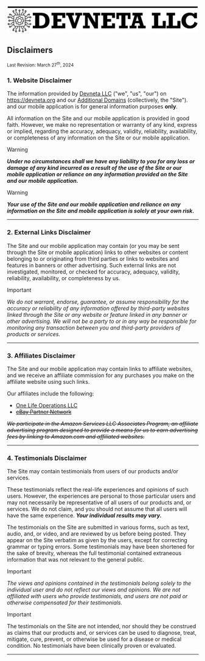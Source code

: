 ![Devneta LLC Banner](/main/assets/png/blackbanner.png)


## Disclaimers
<small>Last Revision: March 27<sup>th</sup>, 2024</small> <br />


### 1. Website Disclaimer

The information provided by [Devneta LLC](https://github.com/DevnetaLLC) ("we", "us", "our") on https://devneta.org and our [Additional Domains](/main/policy/consumer/acceptable-use.md#additional-domains) (collectively, the "Site"). and our mobile application is for general information purposes **only**. <br />

All information on the Site and our mobile application is provided in good faith. However, we make no representation or warranty of any kind, express or implied, regarding the accuracy, adequacy, validity, reliability, availability, or completeness of any information on the Site or our mobile application. <br />

> [!WARNING]
> **_Under no circumstances shall we have any liability to you for any loss or damage of any kind incurred as a result of the use of the Site or our mobile application or reliance on any information provided on the Site and our mobile application._** <br />

> [!WARNING]
> **_Your use of the Site and our mobile application and reliance on any information on the Site and mobile application is solely at your own risk._** <br />

---

### 2. External Links Disclaimer

The Site and our mobile application may contain (or you may be sent through the Site or mobile application) links to other websites or content belonging to or originating from third parties or links to websites and features in banners or other advertising. Such external links are not investigated, monitored, or checked for accuracy, adequacy, validity, reliability, availability, or completeness by us. <br />

> [!IMPORTANT]
> *We do not warrant, endorse, guarantee, or assume responsibility for the accuracy or reliability of any information offered by third-party websites linked through the Site or any website or feature linked in any banner or other advertising. We will not be a party to or in any way be responsible for monitoring any transaction between you and third-party providers of products or services.* <br />

---

### 3. Affiliates Disclaimer

The Site and our mobile application may contain links to affiliate websites, and we receive an affiliate commission for any purchases you make on the affiliate website using such links. <br />

Our affiliates include the following: <br />
   + [One Life Operations LLC](#)
   + [<s>eBay Partner Network</s>](#)

<s><i>We participate in the Amazon Services LLC Associates Program, an affiliate advertising program designed to provide a means for us to earn advertising fees by linking to Amazon.com and affiliated websites.</i></s>


---

### 4. Testimonials Disclaimer

The Site may contain testimonials from users of our products and/or services. <br />

These testimonials reflect the real-life experiences and opinions of such users. However, the experiences are personal to those particular users and may not necessarily be representative of all users of our products and, or services. We do not claim, and you should not assume that all users will have the same experience. **_Your individual results may vary._** <br />

The testimonials on the Site are submitted in various forms, such as text, audio, and, or video, and are reviewed by us before being posted. They appear on the Site verbatim as given by the users, except for correcting grammar or typing errors. Some testimonials may have been shortened for the sake of brevity, whereas the full testimonial contained extraneous information that was not relevant to the general public. <br />

> [!IMPORTANT]
> _The views and opinions contained in the testimonials belong solely to the individual user and do not reflect our views and opinions. We are not affiliated with users who provide testimonials, and users are not paid or otherwise compensated for their testimonials._

> [!IMPORTANT]
> The testimonials on the Site are not intended, nor should they be construed as claims that our products and, or services can be used to diagnose, treat, mitigate, cure, prevent, or otherwise be used for a disease or medical condition. No testimonials have been clinically proven or evaluated.

---
